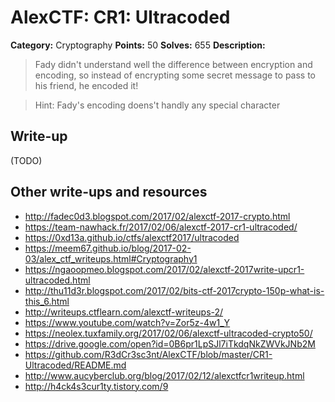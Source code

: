 # AlexCTF: CR1: Ultracoded

**Category:** Cryptography
**Points:** 50
**Solves:** 655
**Description:**

> Fady didn't understand well the difference between encryption and encoding,
> so instead of encrypting some secret message to pass to his friend, he
> encoded it!

> Hint: Fady's encoding doens't handly any special character

## Write-up

(TODO)

## Other write-ups and resources

 * http://fadec0d3.blogspot.com/2017/02/alexctf-2017-crypto.html
 * https://team-nawhack.fr/2017/02/06/alexctf-2017-cr1-ultracoded/
 * https://0xd13a.github.io/ctfs/alexctf2017/ultracoded
 * https://meem67.github.io/blog/2017-02-03/alex_ctf_writeups.html#Cryptography1
 * https://ngaoopmeo.blogspot.com/2017/02/alexctf-2017write-upcr1-ultracoded.html
 * http://thu11d3r.blogspot.com/2017/02/bits-ctf-2017crypto-150p-what-is-this_6.html
 * http://writeups.ctflearn.com/alexctf-writeups-2/
 * https://www.youtube.com/watch?v=Zor5z-4w1_Y
 * https://neolex.tuxfamily.org/2017/02/06/alexctf-ultracoded-crypto50/
 * https://drive.google.com/open?id=0B6pr1LpSJl7iTkdqNkZWVkJNb2M
 * https://github.com/R3dCr3sc3nt/AlexCTF/blob/master/CR1-Ultracoded/README.md
 * http://www.aucyberclub.org/blog/2017/02/12/alexctfcr1writeup.html
 * http://h4ck4s3cur1ty.tistory.com/9
